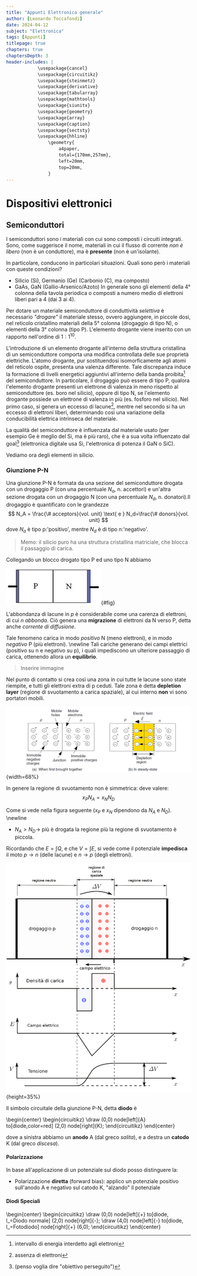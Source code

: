 ```yaml
---
title: "Appunti Elettronica generale"
author: [Leonardo Toccafondi]
date: 2024-04-12
subject: "Elettronica"
tags: [Appunti]
titlepage: true
chapters: true
chaptersDepth: 3
header-includes: |
            \usepackage{cancel}
            \usepackage{circuitikz}
            \usepackage{steinmetz}
            \usepackage{derivative}
            \usepackage{tabularray}
            \usepackage{mathtools}
            \usepackage{siunitx}
            \usepackage{geometry}
            \usepackage{array}
            \usepackage{caption}
            \usepackage{sectsty}
            \usepackage{hhline}
				\geometry{
					a4paper,
					total={170mm,257mm},
					left=20mm,
					top=20mm,
				}
---
```


# Dispositivi elettronici

## Semiconduttori

I semiconduttori sono i materiali con cui sono composti i circuiti integrati.
Sono, come suggerisce il nome, materiali in cui il flusso di corrente *non è 
libero* (non è un conduttore), ma è **presente** (non è un'isolante).

In particolare, conducono in particolari situazioni. Quali sono però i
materiali con queste condizioni?

- Silicio (Si), Germanio (Ge) (Carbonio (C), ma composto)
- GaAs, GaN (Gallio-Arsenico/Azoto)
In generale sono gli elementi della $4°$ colonna della tavola periodica o
composti a numero medio di elettroni liberi pari a 4 (dai 3 ai 4).

Per dotare un materiale semiconduttore di conduttività *selettiva* è necessario
*"drogare"* il materiale stesso, ovvero aggiungere, in piccole dosi, nel reticolo
cristallino materiali della $5°$ colonna (drogaggio di tipo N), o elementi
della $3°$ colonna (tipo P). L'elemento drogante viene inserito
con un rapporto nell'ordine di $1:1^{10}$.

L'introduzione di un elemento drogante all'interno della struttura cristallina
di un semiconduttore comporta una modifica controllata delle sue proprietà
elettriche. L'atomo drogante, pur sostituendosi isomorficamente agli atomi del
reticolo ospite, presenta una valenza differente. Tale discrepanza induce la
formazione di livelli energetici aggiuntivi all'interno della banda proibita[^1]
del semiconduttore. In particolare, il drogaggio può essere di tipo P, qualora
l'elemento drogante presenti un elettrone di valenza in meno rispetto al
semiconduttore (es. boro nel silicio), oppure di tipo N, se l'elemento drogante
possiede un elettrone di valenza in più (es. fosforo nel silicio). Nel primo caso,
si genera un eccesso di lacune[^2], mentre nel secondo si ha un eccesso di elettroni liberi,
determinando così una variazione della conducibilità elettrica intrinseca del materiale.

La qualità del semiconduttore è influenzata dal materiale usato (per esempio Ge
è meglio del Si, ma è più raro), che è a sua volta influenzato dal goal[^3]
(elettronica digitale usa Si, l'elettronica di potenza il GaN o SiC).

Vediamo ora degli elementi in silicio.

[^1]:intervallo di energia interdetto agli elettroni
[^2]:assenza di elettroni
[^3]:(penso voglia dire "obiettivo perseguito")

### Giunzione P-N

Una giunzione P-N è formata da una sezione del semiconduttore drogata con un drogaggio P (con
una percentuale $N_{a}$, n. accettori) e un'altra sezione drogata con un drogaggio N (con una
percentuale $N_{d}$, n. donatori).Il drogaggio è quantificato con le grandezze
$$
N_A = \frac{\# acceptors}{vol. unit} \text{ e } N_d=\frac{\# donors}{vol. unit}
$$
dove $N_a$ è tipo p:'positivo', mentre $N_d$ è di tipo n:'negativo'.

> Memo: il silicio puro ha una struttura cristallina matriciale, che blocca il passaggio di carica.

Collegando un blocco drogato tipo P ed uno tipo N abbiamo

[image1.1]: immagini/0.jpg "Giunzione P-N" 
![Giunzione P-N][image1.1]{#fig}

L'abbondanza di lacune in $p$ è considerabile come una carenza di elettroni, di cui $n$ *abbonda*.
Ciò genera una **migrazione** di elettroni da N verso P, detta anche _corrente di diffusione_.

Tale fenomeno carica in modo *positivo* N (meno elettroni), e in modo *negativo* P (più elettroni).
\newline
Tali cariche generano dei campi elettrici (positivo su n e negativo su p), i quali impediscono un
ulteriore passaggio di carica, ottenendo allora un **equilibrio**.

> Inserire immagine

Nel punto di contatto si crea così una zona in cui tutte le lacune sono state riempite,
e tutti gli elettroni extra di p ceduti.
Tale zona è detta **depletion layer** (regione di svuotamento a carica spaziale), al cui
interno **non** vi sono portatori mobili.

[image1.2]: immagini/1.png "Regione di svuotamento"
![Regione di svuotamento][image1.2]{width=68%}

In genere la regione di svuotamento non è simmetrica: deve valere:
$$
x_P N_A = x_N N_D
$$

Come si vede nella figura seguente ($x_P$ e $x_N$ dipendono da $N_A$ e $N_D$). \newline
* $N_A > N_D \to$ più è drogata la regione più la regione di svuotamento è piccola. 

Ricordando che $E=\int Q$, e che $V=\int E$, si vede come il potenziale **impedisca** il moto
$p\rightarrow n$ (delle lacune) e $n\rightarrow p$ (degli elettroni).

[image1.3]: immagini/2.png "Grafici relativi alla regione di svuotamento"
!["Grafici relativi alla regione di svuotamento"][image1.3]{height=35%}

Il simbolo circuitale della giunzione P-N, detta **diodo** è

\begin{center}
\begin{circuitikz}
  \draw (0,0) node[left]{A} to[diode,color=red] (2,0) node[right]{K};
\end{circuitikz}
\end{center}

dove a sinistra abbiamo un **anodo** A (dal greco *salita*), e a destra un **catodo** K 
(dal greco *discesa*).

#### Polarizzazione

In base all'applicazione di un potenziale sul diodo posso distinguere la:

* Polarizzazione **diretta** (forward bias): applico un potenziale positivo sull'anodo A e negativo sul catodo
K, "alzando" il potenziale

#### Diodi Speciali
\begin{center}
\begin{circuitikz}
  \draw (0,0) node[left]{+} to[diode, l_=Diodo normale] (2,0) node[right]{-};
  \draw (4,0) node[left]{-} to[diode, l_=Fotodiodo] node[right]{+} (6,0);
\end{circuitikz}
\end{center}
